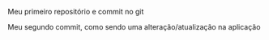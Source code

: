 Meu primeiro repositório e commit no git

Meu segundo commit, como sendo uma alteração/atualização na aplicação